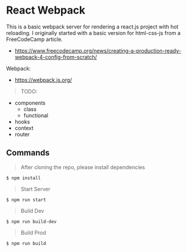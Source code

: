 # React Webpack

This is a basic webpack server for rendering a react.js project with hot reloading.  I originally started with a basic version for html-css-js from a FreeCodeCamp article.
- https://www.freecodecamp.org/news/creating-a-production-ready-webpack-4-config-from-scratch/

Webpack:
- https://webpack.js.org/

> TODO:
- components
  - class
  - functional
- hooks
- context
- router

## Commands

> After cloning the repo, please install dependencies
```
$ npm install
```

> Start Server
```
$ npm run start
```

> Build Dev
```
$ npm run build-dev
```

> Build Prod
```
$ npm run build
```